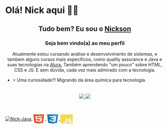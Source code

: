 <h1>Olá! Nick aqui 👋🤟</h1>


<h2 align="center">Tudo bem? Eu sou o <a href="https://www.linkedin.com/in/nickson/">Nickson</a></h2>
<h3 align="center">Seja bem vindo(a) ao meu perfil</h3>
<p align="center">Atualmente estou cursando análise e desenvolvimento de sistemas, e tambem alguns cursos mais específicos, como quality assurance e Java e suas tecnologias na <a href="https://www.alura.com.br/">Alura.</a> Também aprendendo "um pouco" sobre HTML, CSS e JS. E sem dúvida, cada vez mais admirado com a tecnologia.</p>
   

- ⚡ Uma curiosidade?! Migrando da área química para tecnologia.
    

##

<div align="center">
  <a href="https://github.com/Nick-Bastos">
  <img height="155em" src="https://github-readme-stats.vercel.app/api?username=Nick-Bastos&show_icons=true&theme=dark&include_all_commits=true&count_private=true"/>
  <img height="155em" src="https://github-readme-stats.vercel.app/api/top-langs/?username=Nick-Bastos&layout=compact&langs_count=7&theme=dark"/>
</div>

  ##
  
  <div style="display: inline_block"><br>
  <img align="center" alt="Nick-Java" height="30" width="40" src="https://cdn.jsdelivr.net/gh/devicons/devicon/icons/java/java-original.svg">
  <img align="center" alt="Nick-HTML" height="30" width="40" src="https://raw.githubusercontent.com/devicons/devicon/master/icons/html5/html5-original.svg">
  <img align="center" alt="Nick-CSS" height="30" width="40" src="https://raw.githubusercontent.com/devicons/devicon/master/icons/css3/css3-original.svg">
  <img align="center" alt="Nick-Js" height="30" width="40" src="https://raw.githubusercontent.com/devicons/devicon/master/icons/javascript/javascript-plain.svg">
  
    
</div>

